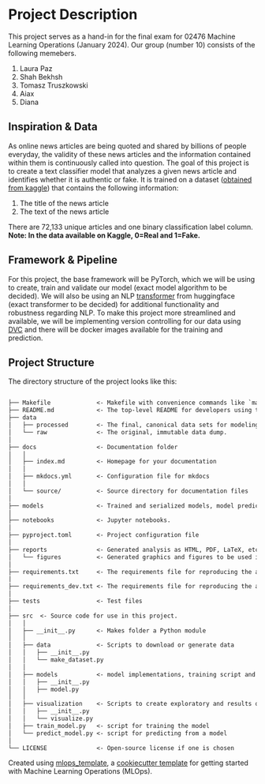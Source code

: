 # Project Description
This project serves as a hand-in for the final exam for 02476 Machine Learning Operations (January 2024). Our group (number 10) consists of the following memebers.
1. Laura Paz
2. Shah Bekhsh
3. Tomasz Truszkowski
4. Aiax
5. Diana


## Inspiration & Data
As online news articles are being quoted and shared by billions of people everyday, the validity of these news articles and the information contained within them is continuously called into question. The goal of this project is to create a text classifier model that analyzes a given news article and identifies whether it is authentic or fake. It is trained on a dataset ([obtained from kaggle](https://www.kaggle.com/datasets/saurabhshahane/fake-news-classification/data)) that contains the following information:

1. The title of the news article
2. The text of the news article

There are 72,133 unique articles and one binary classification label column. **Note: In the data available on Kaggle, 0=Real and 1=Fake.**

## Framework & Pipeline
For this project, the base framework will be PyTorch, which we will be using to create, train and validate our model (exact model algorithm to be decided). We will also be using an NLP [transformer](https://huggingface.co/docs/transformers/index) from huggingface (exact transformer to be decided) for additional functionality and robustness regarding NLP. To make this project more streamlined and available, we will be implementing version controlling for our data using [DVC](https://dvc.org/) and there will be docker images available for the training and prediction.

## Project Structure

The directory structure of the project looks like this:

```txt

├── Makefile             <- Makefile with convenience commands like `make data` or `make train`
├── README.md            <- The top-level README for developers using this project.
├── data
│   ├── processed        <- The final, canonical data sets for modeling.
│   └── raw              <- The original, immutable data dump.
│
├── docs                 <- Documentation folder
│   │
│   ├── index.md         <- Homepage for your documentation
│   │
│   ├── mkdocs.yml       <- Configuration file for mkdocs
│   │
│   └── source/          <- Source directory for documentation files
│
├── models               <- Trained and serialized models, model predictions, or model summaries
│
├── notebooks            <- Jupyter notebooks.
│
├── pyproject.toml       <- Project configuration file
│
├── reports              <- Generated analysis as HTML, PDF, LaTeX, etc.
│   └── figures          <- Generated graphics and figures to be used in reporting
│
├── requirements.txt     <- The requirements file for reproducing the analysis environment
|
├── requirements_dev.txt <- The requirements file for reproducing the analysis environment
│
├── tests                <- Test files
│
├── src  <- Source code for use in this project.
│   │
│   ├── __init__.py      <- Makes folder a Python module
│   │
│   ├── data             <- Scripts to download or generate data
│   │   ├── __init__.py
│   │   └── make_dataset.py
│   │
│   ├── models           <- model implementations, training script and prediction script
│   │   ├── __init__.py
│   │   ├── model.py
│   │
│   ├── visualization    <- Scripts to create exploratory and results oriented visualizations
│   │   ├── __init__.py
│   │   └── visualize.py
│   ├── train_model.py   <- script for training the model
│   └── predict_model.py <- script for predicting from a model
│
└── LICENSE              <- Open-source license if one is chosen
```

Created using [mlops_template](https://github.com/SkafteNicki/mlops_template),
a [cookiecutter template](https://github.com/cookiecutter/cookiecutter) for getting
started with Machine Learning Operations (MLOps).
